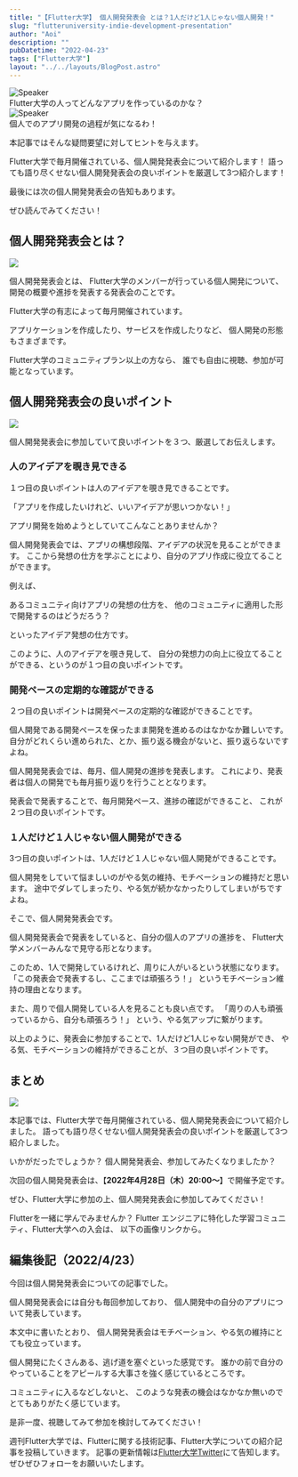 ```yaml
---
title: "【Flutter大学】 個人開発発表会 とは？1人だけど1人じゃない個人開発！"
slug: "flutteruniversity-indie-development-presentation"
author: "Aoi"
description: ""
pubDatetime: "2022-04-23"
tags: ["Flutter大学"]
layout: "../../layouts/BlogPost.astro"
---
```


<div class="speech-bubble-container">
  <div class="speech-bubble-avatar">
    <img src="https://blog.flutteruniv.com/wp-content/themes/cocoon-master/images/ojisan.png" alt="Speaker" />
  </div>
  <div class="speech-bubble">
    <div class="speech-bubble-content">
      Flutter大学の人ってどんなアプリを作っているのかな？
    </div>
    <div class="speech-bubble-arrow arrow-left"></div>
  </div>
</div>

<div class="speech-bubble-container">
  <div class="speech-bubble-avatar">
    <img src="https://blog.flutteruniv.com/wp-content/themes/cocoon-master/images/obasan.png" alt="Speaker" />
  </div>
  <div class="speech-bubble">
    <div class="speech-bubble-content">
      個人でのアプリ開発の過程が気になるわ！
    </div>
    <div class="speech-bubble-arrow arrow-left"></div>
  </div>
</div>

本記事ではそんな疑問要望に対してヒントを与えます。

Flutter大学で毎月開催されている、個人開発発表会について紹介します！
語っても語り尽くせない個人開発発表会の良いポイントを厳選して3つ紹介します！

最後には次の個人開発発表会の告知もあります。

ぜひ読んでみてください！

## 個人開発発表会とは？

![](http://blog.flutteruniv.com/wp-content/uploads/2022/03/meeting4-1024x683.jpeg)

個人開発発表会とは、
Flutter大学のメンバーが行っている個人開発について、
開発の概要や進捗を発表する発表会のことです。

Flutter大学の有志によって毎月開催されています。

アプリケーションを作成したり、サービスを作成したりなど、
個人開発の形態もさまざまです。

Flutter大学のコミュニティプラン以上の方なら、
誰でも自由に視聴、参加が可能となっています。

## 個人開発発表会の良いポイント

![](https://blog.flutteruniv.com/wp-content/uploads/2022/04/20220423_personal_development.png)

個人開発発表会に参加していて良いポイントを３つ、厳選してお伝えします。

### 人のアイデアを覗き見できる

１つ目の良いポイントは人のアイデアを覗き見できることです。

「アプリを作成したいけれど、いいアイデアが思いつかない！」

アプリ開発を始めようとしていてこんなことありませんか？

個人開発発表会では、アプリの構想段階、アイデアの状況を見ることができます。
ここから発想の仕方を学ぶことにより、自分のアプリ作成に役立てることができます。

例えば、

あるコミュニティ向けアプリの発想の仕方を、
他のコミュニティに適用した形で開発するのはどうだろう？

といったアイデア発想の仕方です。

このように、人のアイデアを覗き見して、
自分の発想力の向上に役立てることができる、というのが１つ目の良いポイントです。

### 開発ペースの定期的な確認ができる

２つ目の良いポイントは開発ペースの定期的な確認ができることです。

個人開発である開発ペースを保ったまま開発を進めるのはなかなか難しいです。
自分がどれくらい進められた、とか、振り返る機会がないと、振り返らないですよね。

個人開発発表会では、毎月、個人開発の進捗を発表します。
これにより、発表者は個人の開発でも毎月振り返りを行うこととなります。

発表会で発表することで、毎月開発ペース、進捗の確認ができること、
これが２つ目の良いポイントです。

### １人だけど１人じゃない個人開発ができる

3つ目の良いポイントは、1人だけど１人じゃない個人開発ができることです。

個人開発をしていて悩ましいのがやる気の維持、モチベーションの維持だと思います。
途中でダレてしまったり、やる気が続かなかったりしてしまいがちですよね。

そこで、個人開発発表会です。

個人開発発表会で発表をしていると、自分の個人のアプリの進捗を、
Flutter大学メンバーみんなで見守る形となります。

このため、1人で開発しているけれど、周りに人がいるという状態になります。
「この発表会で発表するし、ここまでは頑張ろう！」
というモチベーション維持の理由となります。

また、周りで個人開発している人を見ることも良い点です。
「周りの人も頑張っているから、自分も頑張ろう！」
という、やる気アップに繋がります。

以上のように、発表会に参加することで、1人だけど1人じゃない開発ができ、
やる気、モチベーションの維持ができることが、３つ目の良いポイントです。

## まとめ

![](http://blog.flutteruniv.com/wp-content/uploads/2022/03/猫パソコン.jpeg)

本記事では、Flutter大学で毎月開催されている、個人開発発表会について紹介しました。
語っても語り尽くせない個人開発発表会の良いポイントを厳選して3つ紹介しました。

いかがだったでしょうか？
個人開発発表会、参加してみたくなりましたか？

次回の個人開発発表会は、【**2022年4月28日（木）20:00〜**】で開催予定です。

ぜひ、Flutter大学に参加の上、個人開発発表会に参加してみてください！

Flutterを一緒に学んでみませんか？
Flutter エンジニアに特化した学習コミュニティ、Flutter大学への入会は、
以下の画像リンクから。

## 編集後記（2022/4/23）

今回は個人開発発表会についての記事でした。

個人開発発表会には自分も毎回参加しており、
個人開発中の自分のアプリについて発表しています。

本文中に書いたとおり、
個人開発発表会はモチベーション、やる気の維持にとても役立っています。

個人開発にたくさんある、逃げ道を塞ぐといった感覚です。
誰かの前で自分のやっていることをアピールする大事さを強く感じているところです。

コミュニティに入るなどしないと、
このような発表の機会はなかなか無いのでとてもありがたく感じています。

是非一度、視聴してみて参加を検討してみてください！

週刊Flutter大学では、Flutterに関する技術記事、Flutter大学についての紹介記事を投稿していきます。
記事の更新情報は[Flutter大学Twitter](https://twitter.com/FlutterUniv)にて告知します。
ぜひぜひフォローをお願いいたします。